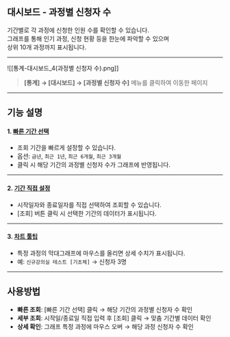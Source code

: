 ## 대시보드 - 과정별 신청자 수

기간별로 각 과정에 신청한 인원 수를 확인할 수 있습니다.  
그래프를 통해 인기 과정, 신청 현황 등을 한눈에 파악할 수 있으며  
상위 10개 과정까지 표시됩니다.  
***
![[통계-대시보드_4(과정별 신청자 수).png]]

> **[통계] → [대시보드] → [과정별 신청자 수]** 메뉴를 클릭하여 이동한 페이지  

***

## 기능 설명

#### 1. [빠른 기간 선택](대시보드-빠른기간.md)
- 조회 기간을 빠르게 설정할 수 있습니다.  
- 옵션: `금년`, `최근 1년`, `최근 6개월`, `최근 3개월`  
- 클릭 시 해당 기간의 과정별 신청자 수가 그래프에 반영됩니다.  

***

#### 2. [기간 직접 설정](대시보드-기간설정.md)
- 시작일자와 종료일자를 직접 선택하여 조회할 수 있습니다.  
- [조회] 버튼 클릭 시 선택한 기간의 데이터가 표시됩니다.  

***

#### 3. [차트 툴팁](대시보드-툴팁.md)
- 특정 과정의 막대그래프에 마우스를 올리면 상세 수치가 표시됩니다.  
- 예: `신규강의실 테스트 [기초체]` → 신청자 3명  

***

## 사용방법

- **빠른 조회**: [빠른 기간 선택] 클릭 → 해당 기간의 과정별 신청자 수 확인  
- **세부 조회**: 시작일/종료일 직접 입력 후 [조회] 클릭 → 맞춤 기간별 데이터 확인  
- **상세 확인**: 그래프 특정 과정에 마우스 오버 → 해당 과정 신청자 수 확인  
